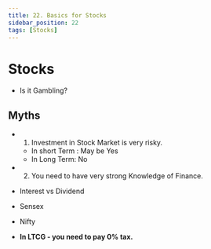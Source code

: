 ```yaml
---
title: 22. Basics for Stocks
sidebar_position: 22
tags: [Stocks]
---
```


# Stocks

- Is it Gambling?

## Myths
- 1. Investment in Stock Market is very risky.
  - In short Term : May be Yes
  - In Long Term:  No
- 2. You need to have very strong Knowledge of Finance.



- Interest vs Dividend

- Sensex
- Nifty
- **In LTCG - you need to pay 0% tax.**
